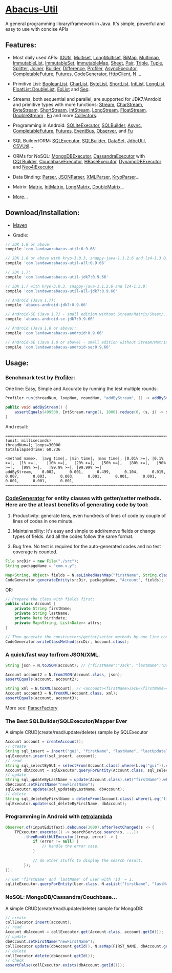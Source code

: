 # [Abacus-Util](http://www.landawn.com)

A general programming library/framework in Java. It's simple, powerful and easy to use with concise APIs


## Features:

* Most daily used APIs: [IOUtil][], [Multiset][], [LongMultiset][], [BiMap][], [Multimap][], [ImmutableList][], [ImmutableSet][], [ImmutableMap][], [Sheet][], [Pair][], [Triple][], [Tuple][], [Splitter][], [Joiner][], [Builder][], [Difference][], [Profiler][], [AsyncExecutor][], [CompletableFuture][], [Futures][], [CodeGenerator][], [HttpClient][], [N][] ...

* Primitive List: [BooleanList][], [CharList][], [ByteList][], [ShortList][], [IntList][], [LongList][], [FloatList][],[DoubleList][], [ExList][] and [Seq][].

* Streams, both sequential and parallel, are supported for JDK7/Anrdoid and primitive types with more functions: [Stream][], [CharStream][], [ByteStream][], [ShortStream][], [IntStream][], [LongStream][], [FloatStream][], [DoubleStream][] , [Fn][] and more [Collectors][].

* Programming in Android: [SQLiteExecutor][], [SQLBuilder][], [Async][], [CompletableFuture][], [Futures][], [EventBus][], [Observer][], and [Fu][]

* SQL Builder/ORM: [SQLExecutor][], [SQLBuilder][], [DataSet][], [JdbcUtil][], [CSVUtil][]...

* ORMs for NoSQL: [MongoDBExecutor][], [CassandraExecutor][] with [CQLBuilder][], [CouchbaseExecutor][], [HBaseExecutor][], [DynamoDBExecutor][] and [Neo4jExecutor][]

* Data Binding: [Parser][], [JSONParser][], [XMLParser][], [KryoParser][]...

* Matrix: [Matrix][], [IntMatrix][], [LongMatrix][], [DoubleMatrix][]...

* [More](http://www.landawn.com)...

## Download/Installation:

* [Maven](http://search.maven.org/#search%7Cga%7C1%7Cg%3A%22com.landawn%22)

* Gradle:
```gradle
// JDK 1.8 or above:
compile 'com.landawn:abacus-util:0.9.66'

// JDK 1.8 or above with kryo-3.0.3, snappy-java-1.1.2.6 and lz4-1.3.0:
compile 'com.landawn:abacus-util-all:0.9.66'

// JDK 1.7:
compile 'com.landawn:abacus-util-jdk7:0.9.66'

// JDK 1.7 with kryo-3.0.3, snappy-java-1.1.2.6 and lz4-1.3.0:
compile 'com.landawn:abacus-util-all-jdk7:0.9.66'

// Android (Java 1.7):
compile 'abacus-android-jdk7:0.9.66'

// Android-SE (Java 1.7) - small edition without Stream/Matrix/Sheet/...:
compile 'abacus-android-se-jdk7:0.9.66'

// Android (Java 1.8 or above):
compile 'com.landawn:abacus-android:0.9.66'

// Android-SE (Java 1.8 or above) - small edition without Stream/Matrix/Sheet/...:
compile 'com.landawn:abacus-android-se:0.9.66'
```

## Usage:

### Benchmark test by [Profiler][]:

One line: Easy, Simple and Accurate by running the test multiple rounds:
```java
Profiler.run(threadNum, loopNum, roundNum, "addByStream", () -> addByStream()).printResult();

public void addByStream() {
    assertEquals(499500, IntStream.range(1, 1000).reduce(0, (s, i) -> s += i));
}

```
And result:
```
========================================================================================================================
(unit: milliseconds)
threadNum=1; loops=30000
totalElapsedTime: 60.736

<method name>,  |avg time|, |min time|, |max time|, |0.01% >=|, |0.1% >=|,  |1% >=|,    |10% >=|,   |20% >=|,   |50% >=|,   |80% >=|,   |90% >=|,   |99% >=|,   |99.9% >=|, |99.99% >=|
addByStream,    0.002,      0.001,      0.499,      0.104,      0.015,      0.007,      0.003,      0.003,      0.001,      0.001,      0.001,      0.001,      0.001,      0.001,      
========================================================================================================================
```


### [CodeGenerator](http://www.landawn.com/api-docs/com/landawn/abacus/util/CodeGenerator.html) for entity classes with getter/setter methods. Here are the at least benefits of generating code by tool:

1. Productivity: generate tens, even hundreds of lines of code by couple of lines of codes in one minute.

2. Maintainability: It's easy and simple to add/remove fields or change types of fields. And all the codes follow the same format.

3. Bug free. No test is required for the auto-generated codes and no test coverage is counted. 

```java
File srcDir = new File("./src");
String packageName = "com.x.y";

Map<String, Object> fields = N.asLinkedHashMap("firstName", String.class, "lastName", String.class, "birthdate", Date.class, "attrs", "Map<String, List<java.sql.Date>>");
CodeGenerator.generateEntity(srcDir, packageName, "Account", fields);
```
OR:

```java
// Prepare the class with fields first:
public class Account {
    private String firstName;
    private String lastName;
    private Date birthdate;
    private Map<String, List<Date>> attrs;
}

// Then generate the constructors/getter/setter methods by one line code:
CodeGenerator.writeClassMethod(srcDir, Account.class);
```

### A quick/fast way to/from JSON/XML.
```java
String json = N.toJSON(account); // {"firstName":"Jack", "lastName":"Do", "birthDate":1495815803177}

Account account2 = N.fromJSON(Account.class, json);
assertEquals(account, account2);

String xml = N.toXML(account); // <account><firstName>Jack</firstName><lastName>Do</lastName><birthDate>1495815803177</birthDate></account>
Account account3 = N.fromXML(Account.class, xml);
assertEquals(account, account3);
```

More see: [ParserFactory](http://www.landawn.com/api-docs/com/landawn/abacus/parser/ParserFactory.html)

### The Best SQLBuilder/SQLExecutor/Mapper Ever
A simple CRUD(create/read/update/delete) sample by SQLExecutor

```java
Account account = createAccount();
// create
String sql_insert = insert("gui", "firstName", "lastName", "lastUpdateTime").into(Account.class).sql();
sqlExecutor.insert(sql_insert, account);
// read
String sql_selectByGUI = selectFrom(Account.class).where(L.eq("gui")).sql();
Account dbAccount = sqlExecutor.queryForEntity(Account.class, sql_selectByGUI, account);
// update
String sql_updateByLastName = update(Account.class).set("firstName").where(L.eq("lastName")).sql();
dbAccount.setFirstName("newFirstName");
sqlExecutor.update(sql_updateByLastName, dbAccount);
// delete
String sql_deleteByFirstName = deleteFrom(Account.class).where(L.eq("firstName)).sql();
sqlExecutor.update(sql_deleteByFirstName, dbAccount);
```


### Programming in Android with [retrolambda](https://github.com/orfjackal/retrolambda)

```java
Observer.of(inputEditText).debounce(3000).afterTextChanged(s -> {
    TPExecutor.execute(() -> searchService.search(s, ...))
        .thenRunWithUIExecutor((resp, error) -> {
            if (error != null) {
                // handle the error case.
            }
            
            // do other stuffs to display the search result.            
        });
});

// Get 'firstName' and 'lastName' of user with 'id' = 1.             
sqliteExecutor.queryForEntity(User.class, N.asList("firstName", "lastName"), eq("id", 1));
```

### NoSQL: MongoDB/Cassandra/Couchbase...
A simple CRUD(create/read/update/delete) sample for MongoDB:
```java
// create
collExecutor.insert(account);
// read
Account dbAccount = collExecutor.get(Account.class, account.getId());
// update
dbAccount.setFirstName("newFirstName");
collExecutor.update(dbAccount.getId(), N.asMap(FIRST_NAME, dbAccount.getFirstName()));
// delete
collExecutor.delete(dbAccount.getId());
// check
assertFalse(collExecutor.exists(dbAccount.getId()));
```

[IOUtil]: http://www.landawn.com/IOUtil_view.html
[Multiset]: http://www.landawn.com/Multiset_view.html
[LongMultiset]: http://www.landawn.com/LongMultiset_view.html
[BiMap]: http://www.landawn.com/BiMap_view.html
[Multimap]: http://www.landawn.com/Multimap_view.html
[ImmutableList]: http://www.landawn.com/ImmutableList_view.html
[ImmutableSet]: http://www.landawn.com/ImmutableSet_view.html
[ImmutableMap]: http://www.landawn.com/ImmutableMap_view.html
[Sheet]: http://www.landawn.com/Sheet_view.html
[Pair]: http://www.landawn.com/Pair_view.html
[Triple]: http://www.landawn.com/Triple_view.html
[Tuple]: http://www.landawn.com/Tuple_view.html
[Splitter]: http://www.landawn.com/Splitter_view.html
[Joiner]: http://www.landawn.com/Joiner_view.html
[Builder]: http://www.landawn.com/Builder_view.html
[Difference]: http://www.landawn.com/Difference_view.html
[Profiler]: http://www.landawn.com/Profiler_view.html
[AsyncExecutor]: http://www.landawn.com/AsyncExecutor_view.html
[CompletableFuture]: http://www.landawn.com/CompletableFuture_view.html
[Futures]: http://www.landawn.com/Futures_view.html
[CodeGenerator]: http://www.landawn.com/CodeGenerator_view.html
[HttpClient]: http://www.landawn.com/HttpClient_view.html
[N]:http://www.landawn.com/N_view.html

[BooleanList]: http://www.landawn.com/BooleanList_view.html
[CharList]: http://www.landawn.com/CharList_view.html
[ByteList]: http://www.landawn.com/ByteList_view.html
[ShortList]: http://www.landawn.com/ShortList_view.html
[IntList]: http://www.landawn.com/IntList_view.html
[LongList]: http://www.landawn.com/LongList_view.html
[FloatList]: http://www.landawn.com/FloatList_view.html
[DoubleList]: http://www.landawn.com/DoubleList_view.html
[ExList]: http://www.landawn.com/ExList_view.html
[Seq]: http://www.landawn.com/Seq_view.html

[Stream]: http://www.landawn.com/Stream_view.html
[CharStream]: http://www.landawn.com/CharStream_view.html
[ByteStream]: http://www.landawn.com/ByteStream_view.html
[ShortStream]: http://www.landawn.com/ShortStream_view.html
[IntStream]: http://www.landawn.com/IntStream_view.html
[LongStream]: http://www.landawn.com/LongStream_view.html
[FloatStream]: http://www.landawn.com/FloatStream_view.html
[DoubleStream]: http://www.landawn.com/DoubleStream_view.html
[Fn]: http://www.landawn.com/Fn_view.html
[Collectors]: http://www.landawn.com/Collectors_view.html

[SQLiteExecutor]: http://www.landawn.com/SQLiteExecutor_view.html
[SQLBuilder]: http://www.landawn.com/SQLBuilder_view.html
[Async]: http://www.landawn.com/Async_Android_view.html
[CompletableFuture]: http://www.landawn.com/CompletableFuture_Android_view.html
[Futures]: http://www.landawn.com/Futures_Android_view.html
[EventBus]: http://www.landawn.com/EventBus_view.html
[Observer]: http://www.landawn.com/api-docs/com/landawn/abacus/android/util/Observer.html
[Fu]: http://www.landawn.com/Fu_view.html

[SQLExecutor]: http://www.landawn.com/SQLExecutor_view.html
[SQLBuilder]: http://www.landawn.com/SQLBuilder_view.html
[DataSet]: http://www.landawn.com/DataSet_view.html
[JdbcUtil]: http://www.landawn.com/JdbcUtil_view.html
[CSVUtil]: http://www.landawn.com/CSVUtil_view.html

[MongoDBExecutor]: http://www.landawn.com/MongoDBExecutor_view.html
[CassandraExecutor]: http://www.landawn.com/MongoDBExecutor_view.html
[CQLBuilder]: http://www.landawn.com/CQLBuilder_view.html
[CouchbaseExecutor]: http://www.landawn.com/CouchbaseExecutor_view.html
[HBaseExecutor]: http://www.landawn.com/HBaseExecutor_view.html
[DynamoDBExecutor]: http://www.landawn.com/DynamoDBExecutor_view.html
[Neo4jExecutor]: http://www.landawn.com/Neo4jExecutor_view.html

[Parser]: http://www.landawn.com/Parser_view.html
[JSONParser]: http://www.landawn.com/JSONParser_view.html
[XMLParser]: http://www.landawn.com/XMLParser_view.html
[KryoParser]: http://www.landawn.com/KryoParser_view.html

[Matrix]: http://www.landawn.com/Matrix_view.html
[IntMatrix]: http://www.landawn.com/IntMatrix_view.html
[LongMatrix]: http://www.landawn.com/LongMatrix_view.html
[DoubleMatrix]: http://www.landawn.com/DoubleMatrix_view.html

